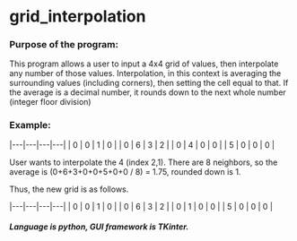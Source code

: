 # grid_interpolation

### Purpose of the program:
This program allows a user to input a 4x4 grid of values, then interpolate any number of those values. Interpolation, in this context is averaging the surrounding values
(including corners), then setting the cell equal to that. If the average is a decimal number, it rounds down to the next whole number (integer floor division)

### Example:

|---|---|---|---|
| 0 | 0 | 1 | 0 |
| 0 | 6 | 3 | 2 |
| 0 | 4 | 0 | 0 |
| 5 | 0 | 0 | 0 |

User wants to interpolate the 4 (index 2,1). There are 8 neighbors, so the average is (0+6+3+0+0+5+0+0 / 8) = 1.75, rounded down is 1.

Thus, the new grid is as follows.

|---|---|---|---|
| 0 | 0 | 1 | 0 |
| 0 | 6 | 3 | 2 |
| 0 | 1 | 0 | 0 |
| 5 | 0 | 0 | 0 |

##### Language is python, GUI framework is TKinter.
